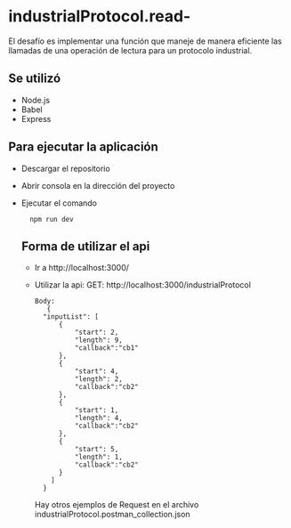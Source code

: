 # industrialProtocol.read-
El desafío es implementar una función que maneje de manera eficiente las llamadas de una operación de lectura para un protocolo industrial. 

## Se utilizó
- Node.js
- Babel
- Express

## Para ejecutar la aplicación

- Descargar el repositorio
- Abrir consola en la dirección del proyecto
- Ejecutar el comando
  ```javascipt
    npm run dev  
  ```
  
  ## Forma de utilizar el api
  - Ir a http://localhost:3000/
  - Utilizar la api: 
    GET: http://localhost:3000/industrialProtocol
    
    ```javascipt
    Body:
       {
      "inputList": [
          {
              "start": 2,
              "length": 9,
              "callback":"cb1"
          },
          {
              "start": 4,
              "length": 2,
              "callback":"cb2"
          },
          {
              "start": 1,
              "length": 4,
              "callback":"cb2"
          },
          {
              "start": 5,
              "length": 1,
              "callback":"cb2"
          }
        ]
      }
    ```
    Hay otros ejemplos de Request en el archivo industrialProtocol.postman_collection.json
  

